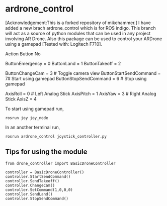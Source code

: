 # ardrone_control
[Acknowledgement:This is a forked repository of mikehammer.]
I have added a new brach ardrone_control which is for ROS indigo. This branch will act as a source of python modules that can be used in any project involving AR Drone. Also this package can be used to control your ARDrone using a gamepad [Tested with: Logitech F710].

Action            Button No

ButtonEmergency = 0
ButtonLand      = 1
ButtonTakeoff   = 2

ButtonChangeCam = 3       # Toggle camera view
ButtonStartSendCommand = 7# Start using gamepad
ButtonStopSendCommand = 6 # Stop using gamepad

AxisRoll        = 0       # Left Analog Stick
AxisPitch       = 1
AxisYaw         = 3       # Right Analog Stick
AxisZ           = 4

To start using gamepad run,
```
rosrun joy joy_node
```
In an another terminal run,
```
rosrun ardrone_control joystick_controller.py
```

Tips for using the module
-------------------------
```
from drone_controller import BasicDroneController

controller = BasicDroneController()
controller.StartSendCommand()
controller.SendTakeoff()
controller.ChangeCam()
controller.SetCommand(1,0,0,0)  
controller.SendLand()
controller.StopSendCommand()
```
